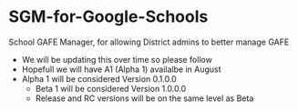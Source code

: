 # SGM-for-Google-Schools
School GAFE Manager, for allowing District admins to better manage GAFE

* We will be updating this over time so please follow
* Hopefull we will have A1 (Alpha 1) availalbe in August
* Alpha 1 will be considered Version 0.1.0.0
  * Beta 1 will be considered Version 1.0.0.0
  * Release and RC versions will be on the same level as Beta
